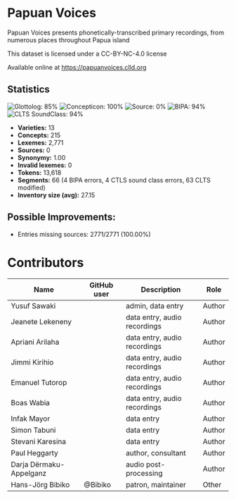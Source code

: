 # Papuan Voices


Papuan Voices presents phonetically-transcribed primary recordings, from numerous places throughout Papua island

This dataset is licensed under a CC-BY-NC-4.0 license

Available online at https://papuanvoices.clld.org

## Statistics


![Glottolog: 85%](https://img.shields.io/badge/Glottolog-85%25-yellowgreen.svg "Glottolog: 85%")
![Concepticon: 100%](https://img.shields.io/badge/Concepticon-100%25-brightgreen.svg "Concepticon: 100%")
![Source: 0%](https://img.shields.io/badge/Source-0%25-red.svg "Source: 0%")
![BIPA: 94%](https://img.shields.io/badge/BIPA-94%25-green.svg "BIPA: 94%")
![CLTS SoundClass: 94%](https://img.shields.io/badge/CLTS%20SoundClass-94%25-green.svg "CLTS SoundClass: 94%")

- **Varieties:** 13
- **Concepts:** 215
- **Lexemes:** 2,771
- **Sources:** 0
- **Synonymy:** 1.00
- **Invalid lexemes:** 0
- **Tokens:** 13,618
- **Segments:** 66 (4 BIPA errors, 4 CTLS sound class errors, 63 CLTS modified)
- **Inventory size (avg):** 27.15

## Possible Improvements:



- Entries missing sources: 2771/2771 (100.00%)

# Contributors

Name               | GitHub user     | Description                          | Role
---                | ---             | ---                                  | ---
Yusuf Sawaki |  | admin, data entry | Author
Jeanete Lekeneny |  | data entry, audio recordings | Author
Apriani Arilaha |  | data entry, audio recordings | Author
Jimmi Kirihio |  | data entry, audio recordings | Author
Emanuel Tutorop |  | data entry, audio recordings | Author
Boas Wabia |  | data entry, audio recordings | Author
Infak Mayor |  | data entry | Author
Simon Tabuni |  | data entry | Author
Stevani Karesina |  | data entry | Author
Paul Heggarty |  | author, consultant | Author
Darja Dërmaku-Appelganz |  | audio post-processing | Author
Hans-Jörg Bibiko | @Bibiko | patron, maintainer | Other


